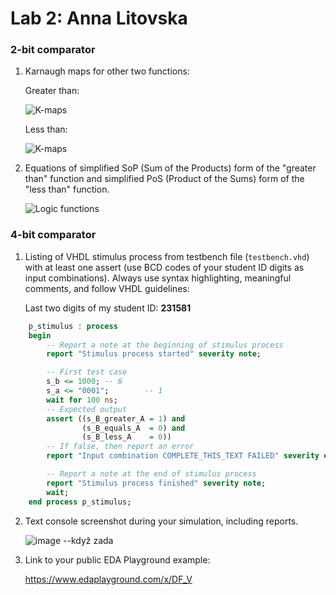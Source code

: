 # Lab 2: Anna Litovska

### 2-bit comparator

1. Karnaugh maps for other two functions:

   Greater than:

   ![K-maps](images/kmap_empty.png)

   Less than:

   ![K-maps](images/kmap_empty.png)

2. Equations of simplified SoP (Sum of the Products) form of the "greater than" function and simplified PoS (Product of the Sums) form of the "less than" function.

   ![Logic functions](images/comparator_min.png)

### 4-bit comparator

1. Listing of VHDL stimulus process from testbench file (`testbench.vhd`) with at least one assert (use BCD codes of your student ID digits as input combinations). Always use syntax highlighting, meaningful comments, and follow VHDL guidelines:

   Last two digits of my student ID: **231581**

```vhdl
    p_stimulus : process
    begin
        -- Report a note at the beginning of stimulus process
        report "Stimulus process started" severity note;

        -- First test case
        s_b <= 1000; -- 8
        s_a <= "0001";        -- 1
        wait for 100 ns;
        -- Expected output
        assert ((s_B_greater_A = 1) and
                (s_B_equals_A  = 0) and
                (s_B_less_A    = 0))
        -- If false, then report an error
        report "Input combination COMPLETE_THIS_TEXT FAILED" severity error;

        -- Report a note at the end of stimulus process
        report "Stimulus process finished" severity note;
        wait;
    end process p_stimulus;
```

2. Text console screenshot during your simulation, including reports.

   ![image](https://user-images.githubusercontent.com/99733524/156216504-0a10a373-80ec-4a56-8df6-55be1f927d6f.png) --když zada



3. Link to your public EDA Playground example:

   https://www.edaplayground.com/x/DF_V
